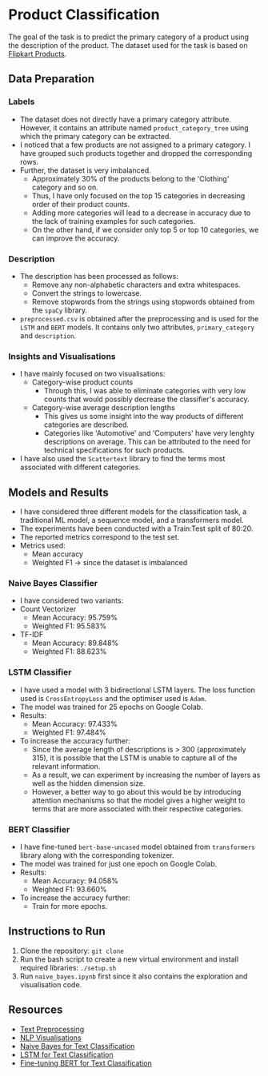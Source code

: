 # Product Classification
The goal of the task is to predict the primary category of a product using the description of the product. The dataset used for the task is based on [Flipkart Products](https://www.kaggle.com/PromptCloudHQ/flipkart-products).

## Data Preparation
### Labels
- The dataset does not directly have a primary category attribute. However, it contains an attribute named `product_category_tree` using which the primary category can be extracted.
- I noticed that a few products are not assigned to a primary category. I have grouped such products together and dropped the corresponding rows.
- Further, the dataset is very imbalanced.
  - Approximately 30% of the products belong to the 'Clothing' category and so on.
  - Thus, I have only focused on the top 15 categories in decreasing order of their product counts.
  - Adding more categories will lead to a decrease in accuracy due to the lack of training examples for such categories.
  - On the other hand, if we consider only top 5 or top 10 categories, we can improve the accuracy.

### Description
- The description has been processed as follows:
  - Remove any non-alphabetic characters and extra whitespaces.
  - Convert the strings to lowercase.
  - Remove stopwords from the strings using stopwords obtained from the `spaCy` library.
- `preprocessed.csv` is obtained after the preprocessing and is used for the `LSTM` and `BERT` models. It contains only two attributes, `primary_category` and `description`.

### Insights and Visualisations
- I have mainly focused on two visualisations:
  - Category-wise product counts
    - Through this, I was able to eliminate categories with very low counts that would possibly decrease the classifier's accuracy.
  - Category-wise average description lengths
    - This gives us some insight into the way products of different categories are described.
    - Categories like 'Automotive' and 'Computers' have very lenghty descriptions on average. This can be attributed to the need for technical specifications for such products.
- I have also used the `Scattertext` library to find the terms most associated with different categories.

## Models and Results
- I have considered three different models for the classification task, a traditional ML model, a sequence model, and a transformers model. 
- The experiments have been conducted with a Train:Test split of 80:20. 
- The reported metrics correspond to the test set.
- Metrics used:
  - Mean accuracy
  - Weighted F1 -> since the dataset is imbalanced

### Naive Bayes Classifier
- I have considered two variants:
- Count Vectorizer
  - Mean Accuracy: 95.759%
  - Weighted F1: 95.583%
- TF-IDF
  - Mean Accuracy: 89.848%
  - Weighted F1: 88.623%

### LSTM Classifier
- I have used a model with 3 bidirectional LSTM layers. The loss function used is `CrossEntropyLoss` and the optimiser used is `Adam`.
- The model was trained for 25 epochs on Google Colab.
- Results:
  - Mean Accuracy: 97.433%
  - Weighted F1: 97.484%
- To increase the accuracy further:
  - Since the average length of descriptions is > 300 (approximately 315), it is possible that the LSTM is unable to capture all of the relevant information.
  - As a result, we can experiment by increasing the number of layers as well as the hidden dimension size.
  - However, a better way to go about this would be by introducing attention mechanisms so that the model gives a higher weight to terms that are more associated with their respective categories.

### BERT Classifier
- I have fine-tuned `bert-base-uncased` model obtained from `transformers` library along with the corresponding tokenizer.
- The model was trained for just one epoch on Google Colab.
- Results:
  - Mean Accuracy: 94.058%
  - Weighted F1: 93.660%
- To increase the accuracy further:
  - Train for more epochs.

## Instructions to Run
1) Clone the repository: `git clone `
2) Run the bash script to create a new virtual environment and install required libraries: `./setup.sh`
3) Run `naive_bayes.ipynb` first since it also contains the exploration and visualisation code.

## Resources
- [Text Preprocessing](https://medium.com/@datamonsters/text-preprocessing-in-python-steps-tools-and-examples-bf025f872908)
- [NLP Visualisations](https://medium.com/plotly/nlp-visualisations-for-clear-immediate-insights-into-text-data-and-outputs-9ebfab168d5b)
- [Naive Bayes for Text Classification](https://towardsdatascience.com/text-classification-using-naive-bayes-theory-a-working-example-2ef4b7eb7d5a)
- [LSTM for Text Classification](https://towardsdatascience.com/multiclass-text-classification-using-lstm-in-pytorch-eac56baed8df)
- [Fine-tuning BERT for Text Classification](https://www.analyticsvidhya.com/blog/2020/07/transfer-learning-for-nlp-fine-tuning-bert-for-text-classification/)

